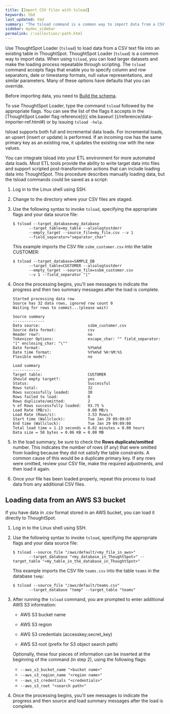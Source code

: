 ```yaml
---
title: [Import CSV files with tsload]
keywords: tbd
last_updated: tbd
summary: "The tsload command is a common way to import data from a CSV file."
sidebar: mydoc_sidebar
permalink: /:collection/:path.html
---
```

Use ThoughtSpot Loader (`tsload`) to load data from a CSV text file into an existing table in ThoughtSpot. ThoughtSpot Loader (`tsload`) is a common way to import data. When using `tsload`, you can load larger datasets and make the loading process repeatable through scripting.
The `tsload` command accepts flags that enable you to specify column and row separators, date or timestamp formats, null value representations, and similar parameters. Many of these options have defaults that you can override.

Before importing data, you need to [Build the schema](create-schema.html#).

To use ThoughtSpot Loader, type the command `tsload` followed by the appropriate flags. You can see the list of the flags it accepts in the [ThoughtSpot Loader flag reference]({{ site.baseurl }}/reference/data-importer-ref.html#) or by issuing `tsload -help`.

tsload supports both full and incremental data loads. For incremental loads, an upsert (insert or update) is performed. If an incoming row has the same primary key as an existing row, it updates the existing row with the new values.

You can integrate tsload into your ETL environment for more automated data loads. Most ETL tools provide the ability to write target data into files and support scripted post-transformation actions that can include loading data into ThoughtSpot. This procedure describes manually loading data, but the tsload commands could be saved as a script:

1.  Log in to the Linux shell using SSH.
2.  Change to the directory where your CSV files are staged.
3.  Use the following syntax to invoke `tsload`, specifying the appropriate flags and your data source file:

    ```
    $ tsload --target_database=my_database
           --target_table=my_table --alsologtostderr
           --empty_target --source_file=my_file.csv --v 1
           --field_separator="separator_char"
    ```
    This example imports the CSV file `ssbm_customer.csv` into the table CUSTOMER:

    ```
    $ tsload --target_database=SAMPLE_DB
           --target_table=CUSTOMER --alsologtostderr
           --empty_target --source_file=ssbm_customer.csv
           --v 1 --field_separator "|"
    ```
4. Once the processing begins, you'll see messages to indicate the progress and then two summary messages after the load is complete.

    ```
    Started processing data row
    Source has 32 data rows, ignored row count 0
    Waiting for rows to commit...(please wait)

    Source summary
    --------------
    Data source:                     ssbm_customer.csv
    Source data format:              csv
    Header row?:                     no
    Tokenizer Options:               escape_char: "" field_separator: "|" enclosing_char: "\""
    Date format:                     %Y%m%d
    Date time format:                %Y%m%d %H:%M:%S
    Flexible mode?:                  no

    Load summary
    ------------
    Target table:                    CUSTOMER
    Should empty target?:            yes
    Status:                          Successful
    Rows total:                      32
    Rows successfully loaded:        30
    Rows failed to load:             0
    Rows duplicate/omitted:          2
    % of Rows successfully loaded:   93.75 %
    Load Rate (MB/s):                0.00 MB/s
    Load Rate (Rows/s):              3.53 Rows/s
    Start time (Wallclock):          Tue Jan 29 09:09:07
    End time (Wallclock):            Tue Jan 29 09:09:08
    Total load time = 1.13 seconds = 0.02 minutes = 0.00 hours
    Data size = 50 bytes = 0.06 KB = 0.00 MB
    ```
5. In the load summary, be sure to check the **Rows duplicate/omitted** number. This indicates the number of rows (if any) that were omitted from loading because they did not satisfy the table constraints. A common cause of this would be a duplicate primary key. If any rows were omitted, review your CSV file, make the required adjustments, and then load it again.

6. Once your file has been loaded properly, repeat this process to load data from any additional CSV files.

## Loading data from an AWS S3 bucket

If you have data in .csv format stored in an AWS bucket, you can load it directly to ThoughtSpot.

1.  Log in to the Linux shell using SSH.

2.  Use the following syntax to invoke `tsload`, specifying the appropriate flags and your data source file:

    ```
    $ tsload --source_file "/aws/default/<my_file_in_aws>"
           --target_database "<my_database_in_ThoughtSpot>" --target_table "<my_table_in_the_database_in_ThoughtSpot>"
    ```       
    This example imports the CSV file `teams.csv` into the table `teams` in the database `temp`:

    ```
    $ tsload --source_file "/aws/default/teams.csv"
           --target_database "temp" --target_table "teams"
    ```       
3. After running the `tsload` command, you are prompted to enter additional AWS S3 information:

    * AWS S3 bucket name

    * AWS S3 region

    * AWS S3 credentials (accesskey;secret_key)

    * AWS S3 root (prefix for S3 object search path)

    Optionally, these four pieces of information can be inserted at the beginning of the command (in step 2), using the following flags: <br>
    * `--aws_s3_bucket_name "<bucket name>"` <br>
    * `--aws_s3_region_name "<region name>"` <br>
    * `--aws_s3_credentials "<credentials>"` <br>
    * `--aws_s3_root "<search path>"`

4.  Once the processing begins, you'll see messages to indicate the progress and then source and load summary messages after the load is complete.    
